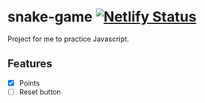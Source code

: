 # snake-game [![Netlify Status](https://api.netlify.com/api/v1/badges/47f14630-69e5-4e37-9889-f5ed0a77bb59/deploy-status)](https://app.netlify.com/sites/ks-snake-game/deploys)
Project for me to practice Javascript.

## Features
- [x] Points
- [ ] Reset button
